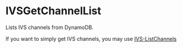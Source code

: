 # IVSGetChannelList

Lists IVS channels from DynamoDB.

If you want to simply get IVS channels, you may use [IVS-ListChannels](https://docs.aws.amazon.com/AWSJavaScriptSDK/latest/AWS/IVS.html#listChannels-property)